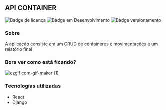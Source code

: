 ## API CONTAINER
![Badge de licença](http://img.shields.io/static/v1?label=LICENÇA&message=GNU&color=sucess&style=for-the-badge)   ![Badge em Desenvolvimento](http://img.shields.io/static/v1?label=STATUS&message=EM%20DESENVOLVIMENTO&color=yellowgreen&style=for-the-badge)   ![Badge versionamento](http://img.shields.io/static/v1?label=VERSAO&message=1.0&color=sucess&style=for-the-badge)

### Sobre
A aplicação consiste em um CRUD de containeres e movimentações e um relatório final

### Bora ver como está ficando?

![ezgif com-gif-maker (1)](https://user-images.githubusercontent.com/87876734/176083579-a934c4fc-356b-4824-af56-8fe3b0b2bafb.gif)

### Tecnologias utilizadas
- React
- Django
